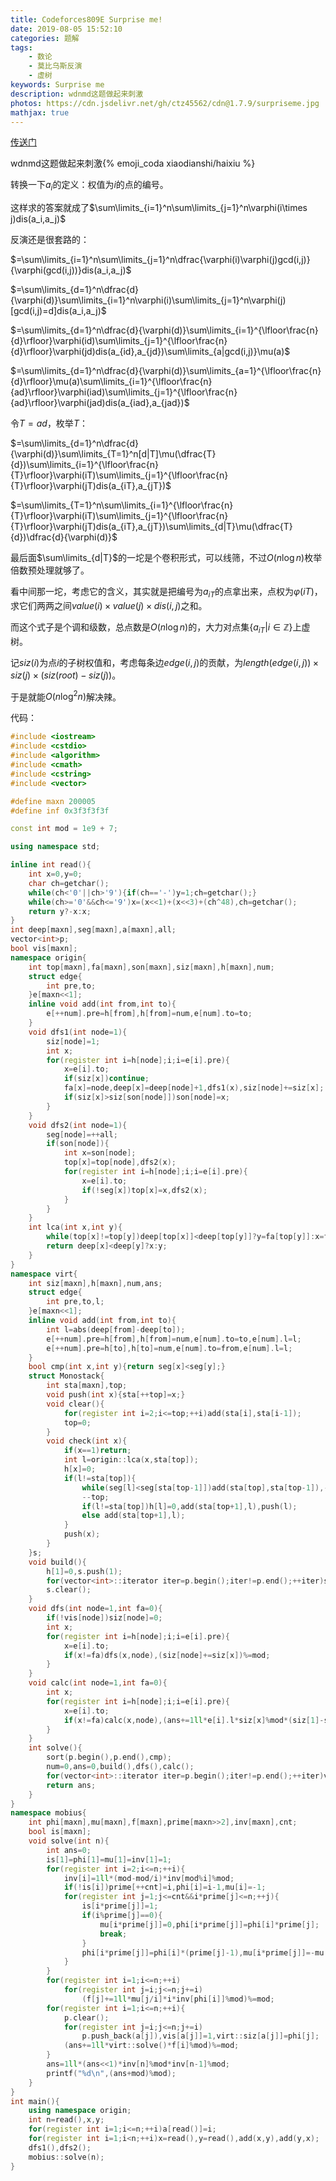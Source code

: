 ```yaml
---
title: Codeforces809E Surprise me!
date: 2019-08-05 15:52:10
categories: 题解
tags:
	- 数论
	- 莫比乌斯反演
	- 虚树
keywords: Surprise me
description: wdnmd这题做起来刺激
photos: https://cdn.jsdelivr.net/gh/ctz45562/cdn@1.7.9/surpriseme.jpg
mathjax: true
---
```


[传送门](https://www.luogu.org/problem/CF809E)

$\text{wdnmd}$这题做起来刺激{% emoji_coda xiaodianshi/haixiu %}

<!--more-->

转换一下$a_i$的定义：权值为$i$的点的编号。

这样求的答案就成了$\sum\limits_{i=1}^n\sum\limits_{j=1}^n\varphi(i\times j)dis(a_i,a_j)$

反演还是很套路的：

$=\sum\limits_{i=1}^n\sum\limits_{j=1}^n\dfrac{\varphi(i)\varphi(j)gcd(i,j)}{\varphi(gcd(i,j))}dis(a_i,a_j)$

$=\sum\limits_{d=1}^n\dfrac{d}{\varphi(d)}\sum\limits_{i=1}^n\varphi(i)\sum\limits_{j=1}^n\varphi(j)[gcd(i,j)=d]dis(a_i,a_j)$

$=\sum\limits_{d=1}^n\dfrac{d}{\varphi(d)}\sum\limits_{i=1}^{\lfloor\frac{n}{d}\rfloor}\varphi(id)\sum\limits_{j=1}^{\lfloor\frac{n}{d}\rfloor}\varphi(jd)dis(a_{id},a_{jd})\sum\limits_{a|gcd(i,j)}\mu(a)$

$=\sum\limits_{d=1}^n\dfrac{d}{\varphi(d)}\sum\limits_{a=1}^{\lfloor\frac{n}{d}\rfloor}\mu(a)\sum\limits_{i=1}^{\lfloor\frac{n}{ad}\rfloor}\varphi(iad)\sum\limits_{j=1}^{\lfloor\frac{n}{ad}\rfloor}\varphi(jad)dis(a_{iad},a_{jad})$

令$T=ad$，枚举$T$：

$=\sum\limits_{d=1}^n\dfrac{d}{\varphi(d)}\sum\limits_{T=1}^n[d|T]\mu(\dfrac{T}{d})\sum\limits_{i=1}^{\lfloor\frac{n}{T}\rfloor}\varphi(iT)\sum\limits_{j=1}^{\lfloor\frac{n}{T}\rfloor}\varphi(jT)dis(a_{iT},a_{jT})$

$=\sum\limits_{T=1}^n\sum\limits_{i=1}^{\lfloor\frac{n}{T}\rfloor}\varphi(iT)\sum\limits_{j=1}^{\lfloor\frac{n}{T}\rfloor}\varphi(jT)dis(a_{iT},a_{jT})\sum\limits_{d|T}\mu(\dfrac{T}{d})\dfrac{d}{\varphi(d)}$

最后面$\sum\limits_{d|T}$的一坨是个卷积形式，可以线筛，不过$O(n\log n)$枚举倍数预处理就够了。

看中间那一坨，考虑它的含义，其实就是把编号为$a_{iT}$的点拿出来，点权为$\varphi(iT)$，求它们两两之间$value(i)\times value(j)\times dis(i,j)$之和。

而这个式子是个调和级数，总点数是$O(n\log n)$的，大力对点集$\{a_{iT}|i\in \mathbb{Z}\}$上虚树。

记$siz(i)$为点$i$的子树权值和，考虑每条边$edge(i,j)$的贡献，为$length(edge(i,j))\times siz(j)\times(siz(root)-siz(j))$。

于是就能$O(n\log^2n)$解决辣。

代码：

``` cpp
#include <iostream>
#include <cstdio>
#include <algorithm>
#include <cmath>
#include <cstring>
#include <vector>

#define maxn 200005
#define inf 0x3f3f3f3f

const int mod = 1e9 + 7;

using namespace std;

inline int read(){
	int x=0,y=0;
	char ch=getchar();
	while(ch<'0'||ch>'9'){if(ch=='-')y=1;ch=getchar();}
	while(ch>='0'&&ch<='9')x=(x<<1)+(x<<3)+(ch^48),ch=getchar();
	return y?-x:x;
}
int deep[maxn],seg[maxn],a[maxn],all;
vector<int>p;
bool vis[maxn];
namespace origin{
	int top[maxn],fa[maxn],son[maxn],siz[maxn],h[maxn],num;
	struct edge{
		int pre,to;
	}e[maxn<<1];
	inline void add(int from,int to){
		e[++num].pre=h[from],h[from]=num,e[num].to=to;
	}
	void dfs1(int node=1){
		siz[node]=1;
		int x;
		for(register int i=h[node];i;i=e[i].pre){
			x=e[i].to;
			if(siz[x])continue;
			fa[x]=node,deep[x]=deep[node]+1,dfs1(x),siz[node]+=siz[x];
			if(siz[x]>siz[son[node]])son[node]=x;
		}
	}
	void dfs2(int node=1){
		seg[node]=++all;
		if(son[node]){
			int x=son[node];
			top[x]=top[node],dfs2(x);
			for(register int i=h[node];i;i=e[i].pre){
				x=e[i].to;
				if(!seg[x])top[x]=x,dfs2(x);
			}
		}
	}
	int lca(int x,int y){
		while(top[x]!=top[y])deep[top[x]]<deep[top[y]]?y=fa[top[y]]:x=fa[top[x]];
		return deep[x]<deep[y]?x:y;
	}
}
namespace virt{
	int siz[maxn],h[maxn],num,ans;
	struct edge{
		int pre,to,l;
	}e[maxn<<1];
	inline void add(int from,int to){
		int l=abs(deep[from]-deep[to]);
		e[++num].pre=h[from],h[from]=num,e[num].to=to,e[num].l=l;
		e[++num].pre=h[to],h[to]=num,e[num].to=from,e[num].l=l;
	}
	bool cmp(int x,int y){return seg[x]<seg[y];}
	struct Monostack{
		int sta[maxn],top;
		void push(int x){sta[++top]=x;}
		void clear(){
			for(register int i=2;i<=top;++i)add(sta[i],sta[i-1]);
			top=0;
		}
		void check(int x){
			if(x==1)return;
			int l=origin::lca(x,sta[top]);
			h[x]=0;
			if(l!=sta[top]){
				while(seg[l]<seg[sta[top-1]])add(sta[top],sta[top-1]),--top;
				--top;
				if(l!=sta[top])h[l]=0,add(sta[top+1],l),push(l);
				else add(sta[top+1],l);
			}
			push(x);
		}
	}s;
	void build(){
		h[1]=0,s.push(1);
		for(vector<int>::iterator iter=p.begin();iter!=p.end();++iter)s.check(*iter);
		s.clear();
	}
	void dfs(int node=1,int fa=0){
		if(!vis[node])siz[node]=0;
		int x;
		for(register int i=h[node];i;i=e[i].pre){
			x=e[i].to;
			if(x!=fa)dfs(x,node),(siz[node]+=siz[x])%=mod;
		}
	}
	void calc(int node=1,int fa=0){
		int x;
		for(register int i=h[node];i;i=e[i].pre){
			x=e[i].to;
			if(x!=fa)calc(x,node),(ans+=1ll*e[i].l*siz[x]%mod*(siz[1]-siz[x])%mod)%=mod;
		}
	}
	int solve(){
		sort(p.begin(),p.end(),cmp);
		num=0,ans=0,build(),dfs(),calc();
		for(vector<int>::iterator iter=p.begin();iter!=p.end();++iter)vis[*iter]=siz[*iter]=0;
		return ans;
	}
}
namespace mobius{
	int phi[maxn],mu[maxn],f[maxn],prime[maxn>>2],inv[maxn],cnt;
	bool is[maxn];
	void solve(int n){
		int ans=0;
		is[1]=phi[1]=mu[1]=inv[1]=1;
		for(register int i=2;i<=n;++i){
			inv[i]=1ll*(mod-mod/i)*inv[mod%i]%mod;
			if(!is[i])prime[++cnt]=i,phi[i]=i-1,mu[i]=-1;
			for(register int j=1;j<=cnt&&i*prime[j]<=n;++j){
				is[i*prime[j]]=1;
				if(i%prime[j]==0){
					mu[i*prime[j]]=0,phi[i*prime[j]]=phi[i]*prime[j];
					break;	
				}
				phi[i*prime[j]]=phi[i]*(prime[j]-1),mu[i*prime[j]]=-mu[i];
			}
		}
		for(register int i=1;i<=n;++i)
			for(register int j=i;j<=n;j+=i)
				(f[j]+=1ll*mu[j/i]*i*inv[phi[i]]%mod)%=mod;
		for(register int i=1;i<=n;++i){
			p.clear();
			for(register int j=i;j<=n;j+=i)
				p.push_back(a[j]),vis[a[j]]=1,virt::siz[a[j]]=phi[j];
			(ans+=1ll*virt::solve()*f[i]%mod)%=mod;
		}
		ans=1ll*(ans<<1)*inv[n]%mod*inv[n-1]%mod;
		printf("%d\n",(ans+mod)%mod);
	}
}
int main(){
	using namespace origin;
	int n=read(),x,y;
	for(register int i=1;i<=n;++i)a[read()]=i;
	for(register int i=1;i<n;++i)x=read(),y=read(),add(x,y),add(y,x);
	dfs1(),dfs2();
	mobius::solve(n);
}

```

